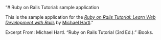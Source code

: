 “# Ruby on Rails Tutorial: sample application

This is the sample application for the
[*Ruby on Rails Tutorial:
Learn Web Development with Rails*](http://www.railstutorial.org/)
by [Michael Hartl](http://www.michaelhartl.com/).”

Excerpt From: Michael Hartl. “Ruby on Rails Tutorial (3rd Ed.).” iBooks. 
